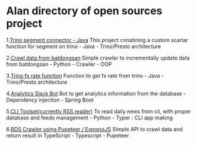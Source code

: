 # Alan directory of open sources project

1.[Trino segment connector - Java](https://github.com/tikikun/trino-segment-connector)
This project conatining a custom scarlar function for segment on trino
    - Java
    - Trino/Presto architecture

2.[Crawl data from batdongsan](https://github.com/tikikun/batdongsan_crawl)
Simple crawler to incrementally update data from batdongsan
    - Python
    - Crawler 
    - OOP

3.[Trino fx rate function](https://github.com/tikikun/trino-carefunctions)
Function to get fx rate from trino
    - Java
    - Trino/Presto architecture

4.[Analytics Slack Bot](https://github.com/tikikun/analytics-slack-bot)
Bot to get analytics information from the database
    - Dependency injection
    - Spring Boot

5.[CLI Toolset(currently RSS reader)](https://github.com/tikikun/cli_tools)
To read daily news from cli, with proper database and feeds management
    - Python
    - Typer : CLI app making
    
6.[BDS Crawler using Pupeteer / ExpressJS](https://github.com/tikikun/bdsCrawler)
Simple API to crawl data and return result in TypeScript
    - Typescript
    - Pupeteer
